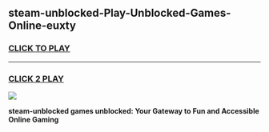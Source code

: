 
## steam-unblocked-Play-Unblocked-Games-Online-euxty
<h3>
<a href="https://premium76.site?title=steam-unblocked&ref=25A">CLICK TO PLAY</a></h3>
<hr>

<h3>
<a href="https://premium76.site?title=steam-unblocked&ref=25A">CLICK 2 PLAY</a>
  
</h3>

<a href="https://premium76.site?title=steam-unblocked&ref=25A"><img src="https://clearcache.store/games.png"></a>


**steam-unblocked games unblocked: Your Gateway to Fun and Accessible Online Gaming**
